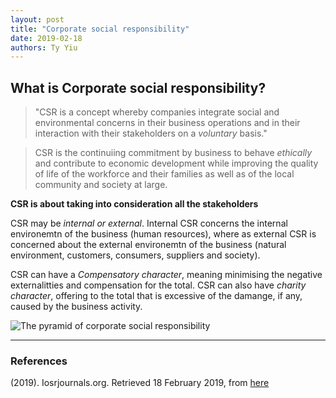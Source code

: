 ```yaml
---
layout: post
title: "Corporate social responsibility"
date: 2019-02-18
authors: Ty Yiu
---
```


## What is Corporate social responsibility?

> "CSR is a concept whereby companies integrate social and environmental concerns
> in their business operations and in their interaction with their stakeholders on
> a *voluntary* basis."

> CSR is the continuiing commitment by business to behave *ethically* and
> contribute to economic development while improving the quality of life of the
> workforce and their families as well as of the local
> community and society at large.

**CSR is about taking into consideration all the stakeholders**

CSR may be *internal or external*. Internal CSR concerns the internal
environemtn of the business (human resources), where as external CSR is
concerned about the external environemtn of the business (natural environment,
customers, consumers, suppliers and society).

CSR can have a *Compensatory character*, meaning minimising the negative externalitties and
compensation for the total. CSR can also have *charity character*, offering to the
total that is excessive of the damange, if any, caused by the business activity.

![The pyramid of corporate social responsibility](https://www.google.com/url?sa=i&source=images&cd=&cad=rja&uact=8&ved=2ahUKEwixz5L68sXgAhUGmxQKHSKHD0sQjRx6BAgBEAU&url=https%3A%2F%2Fwww.researchgate.net%2Ffigure%2FCarrolls-pyramid-of-CSR_fig1_304662992&psig=AOvVaw1kuGWfSDe7UlsyZL48sezS&ust=1550600447767915)

-------------------------------------------------------------

### References

(2019). Iosrjournals.org. Retrieved 18 February 2019, from [here](http://www.iosrjournals.org/iosr-jbm/papers/NCCMPCW/P007.pdf)
